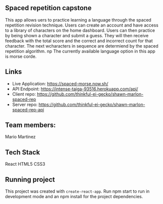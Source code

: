 ## Spaced repetition capstone
This app allows uers to practice learning a language through the spaced repetition revision technique. Users can create an account and have access to a library of characters on the home dashboard.  Users can then practice by being shown a character and submit a guess.  They will then receive feedback with the total score and the correct and incorrect count for that character. The next wcharacters in sequence are determiend by the spaced repetition algorithm.
np
The currently available language option in this app is morse corde.

## Links
* Live Application: https://spaced-morse.now.sh/
* API Endpoint: https://intense-taiga-93516.herokuapp.com/api/
* Client repo: https://github.com/thinkful-ei-gecko/shawn-marlon-spaced-rep
* Server repo: https://github.com/thinkful-ei-gecko/shawn-marlon-spaced-rep-api

## Team members:
Mario Martinez

## Tech Stack
React
HTML5
CSS3

## Running project
This project was created with `create-react-app`.  Run npm start to run in development mode and an npm install for the project dependencies.
 